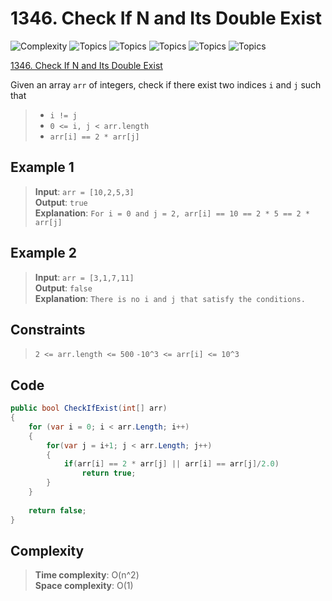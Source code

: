 # 1346. Check If N and Its Double Exist

![Complexity](https://img.shields.io/badge/easy-green)
![Topics](https://img.shields.io/badge/array-blue)
![Topics](https://img.shields.io/badge/hash_table-blue)
![Topics](https://img.shields.io/badge/two_pointers-blue)
![Topics](https://img.shields.io/badge/binary_search-blue)
![Topics](https://img.shields.io/badge/sorting-blue)

[1346. Check If N and Its Double Exist](https://leetcode.com/problems/check-if-n-and-its-double-exist/description/)

Given an array `arr` of integers, check if there exist two indices `i` and `j` such that

> - `i != j`
> - `0 <= i, j < arr.length`
> - `arr[i] == 2 * arr[j]`

## Example 1

> **Input**: `arr = [10,2,5,3]`  
> **Output**: `true`  
> **Explanation**: `For i = 0 and j = 2, arr[i] == 10 == 2 * 5 == 2 * arr[j]`

## Example 2

> **Input**: `arr = [3,1,7,11]`  
> **Output**: `false`  
> **Explanation**: `There is no i and j that satisfy the conditions.`

## Constraints

> `2 <= arr.length <= 500`
> `-10^3 <= arr[i] <= 10^3`

## Code

```csharp
public bool CheckIfExist(int[] arr) 
{
    for (var i = 0; i < arr.Length; i++)
    {
        for(var j = i+1; j < arr.Length; j++)
        {
            if(arr[i] == 2 * arr[j] || arr[i] == arr[j]/2.0)
                return true;
        }
    }
    
    return false;
}
```

## Complexity

> **Time complexity**: O(n^2)  
> **Space complexity**: O(1)